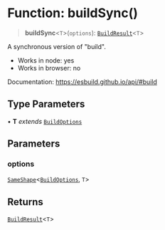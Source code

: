 # Function: buildSync()

> **buildSync**\<`T`\>(`options`): [`BuildResult`](../interfaces/BuildResult.md)\<`T`\>

A synchronous version of "build".

- Works in node: yes
- Works in browser: no

Documentation: https://esbuild.github.io/api/#build

## Type Parameters

• **T** _extends_ [`BuildOptions`](../interfaces/BuildOptions.md)

## Parameters

### options

[`SameShape`](../type-aliases/SameShape.md)\<[`BuildOptions`](../interfaces/BuildOptions.md), `T`\>

## Returns

[`BuildResult`](../interfaces/BuildResult.md)\<`T`\>
